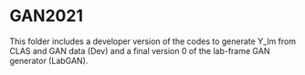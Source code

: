 # GAN2021

This folder includes a developer version of the codes to generate Y_lm from CLAS and GAN data (Dev) and a final version 0 of the lab-frame GAN generator (LabGAN).
